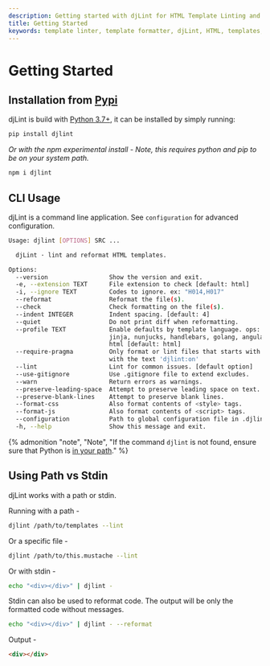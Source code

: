 ```yaml
---
description: Getting started with djLint for HTML Template Linting and Formatting. Take advantage of the easy cli interface and many formatter options.
title: Getting Started
keywords: template linter, template formatter, djLint, HTML, templates, formatter, linter, usage
---
```


# Getting Started

## Installation from [Pypi](https://pypi.org/project/djlint/)

djLint is build with [Python 3.7+](https://python.org), it can be installed by simply running:

```bash
pip install djlint
```

_Or with the npm experimental install - Note, this requires python and pip to be on your system path._

```bash
npm i djlint
```

## CLI Usage

djLint is a command line application. See `configuration` for advanced configuration.

```bash
Usage: djlint [OPTIONS] SRC ...

  djLint · lint and reformat HTML templates.

Options:
  --version                 Show the version and exit.
  -e, --extension TEXT      File extension to check [default: html]
  -i, --ignore TEXT         Codes to ignore. ex: "H014,H017"
  --reformat                Reformat the file(s).
  --check                   Check formatting on the file(s).
  --indent INTEGER          Indent spacing. [default: 4]
  --quiet                   Do not print diff when reformatting.
  --profile TEXT            Enable defaults by template language. ops: django,
                            jinja, nunjucks, handlebars, golang, angular,
                            html [default: html]
  --require-pragma          Only format or lint files that starts with a comment
                            with the text 'djlint:on'
  --lint                    Lint for common issues. [default option]
  --use-gitignore           Use .gitignore file to extend excludes.
  --warn                    Return errors as warnings.
  --preserve-leading-space  Attempt to preserve leading space on text.
  --preserve-blank-lines    Attempt to preserve blank lines.
  --format-css              Also format contents of <style> tags.
  --format-js               Also format contents of <script> tags.
  --configuration           Path to global configuration file in .djlintrc format
  -h, --help                Show this message and exit.
```

{% admonition
   "note",
   "Note",
   "If the command `djlint` is not found, ensure sure that Python is [in your path](https://www.geeksforgeeks.org/how-to-add-python-to-windows-path/)."
%}

## Using Path vs Stdin

djLint works with a path or stdin.

Running with a path -

```bash
djlint /path/to/templates --lint
```

Or a specific file -

```bash
djlint /path/to/this.mustache --lint
```

Or with stdin -

```bash
echo "<div></div>" | djlint -
```

Stdin can also be used to reformat code. The output will be only the formatted code without messages.

```bash
echo "<div></div>" | djlint - --reformat
```

Output -

```html
<div></div>
```
